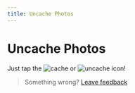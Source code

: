 ```yaml
---
title: Uncache Photos
---
```


# Uncache Photos
Just tap the ![cache] or ![uncache] icon!

> Something wrong? [Leave feedback](https://forms.gle/agdyoB9PFfnv8cU1A/)

[cache]: https://raw.githubusercontent.com/zjohnzheng/FindHelp/master/images/cache.png
[uncache]: https://raw.githubusercontent.com/zjohnzheng/FindHelp/master/images/uncache.png
